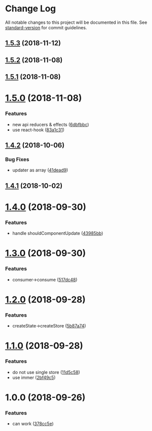 # Change Log

All notable changes to this project will be documented in this file. See [standard-version](https://github.com/conventional-changelog/standard-version) for commit guidelines.

<a name="1.5.3"></a>
## [1.5.3](https://github.com/forsigner/stamen/compare/v1.5.2...v1.5.3) (2018-11-12)



<a name="1.5.2"></a>
## [1.5.2](https://github.com/forsigner/stamen/compare/v1.5.1...v1.5.2) (2018-11-08)



<a name="1.5.1"></a>
## [1.5.1](https://github.com/forsigner/stamen/compare/v1.5.0...v1.5.1) (2018-11-08)



<a name="1.5.0"></a>
# [1.5.0](https://github.com/forsigner/stamen/compare/v1.4.1...v1.5.0) (2018-11-08)


### Features

* new api reducers & effects ([6dbfbbc](https://github.com/forsigner/stamen/commit/6dbfbbc))
* use react-hook ([83a1c31](https://github.com/forsigner/stamen/commit/83a1c31))



<a name="1.4.2"></a>
## [1.4.2](https://github.com/forsigner/stamen/compare/v1.4.1...v1.4.2) (2018-10-06)


### Bug Fixes

* updater as array ([41dead9](https://github.com/forsigner/stamen/commit/41dead9))



<a name="1.4.1"></a>
## [1.4.1](https://github.com/forsigner/stamen/compare/v1.4.0...v1.4.1) (2018-10-02)



<a name="1.4.0"></a>
# [1.4.0](https://github.com/forsigner/stamen/compare/v1.3.0...v1.4.0) (2018-09-30)


### Features

* handle shouldComponentUpdate ([43985bb](https://github.com/forsigner/stamen/commit/43985bb))



<a name="1.3.0"></a>
# [1.3.0](https://github.com/forsigner/stamen/compare/v1.2.0...v1.3.0) (2018-09-30)


### Features

* consumer->consume ([517dc48](https://github.com/forsigner/stamen/commit/517dc48))



<a name="1.2.0"></a>
# [1.2.0](https://gitlab.com/forsigner/stamen/compare/v1.1.0...v1.2.0) (2018-09-28)


### Features

* createState->createStore ([5b87a74](https://gitlab.com/forsigner/stamen/commit/5b87a74))



<a name="1.1.0"></a>
# [1.1.0](https://gitlab.com/forsigner/stamen/compare/v1.0.0...v1.1.0) (2018-09-28)


### Features

* do not use single store ([11d5c58](https://gitlab.com/forsigner/stamen/commit/11d5c58))
* use immer ([2bf49c5](https://gitlab.com/forsigner/stamen/commit/2bf49c5))



<a name="1.0.0"></a>
# 1.0.0 (2018-09-26)


### Features

* can work ([378cc5e](https://gitlab.com/forsigner/stamen/commit/378cc5e))
